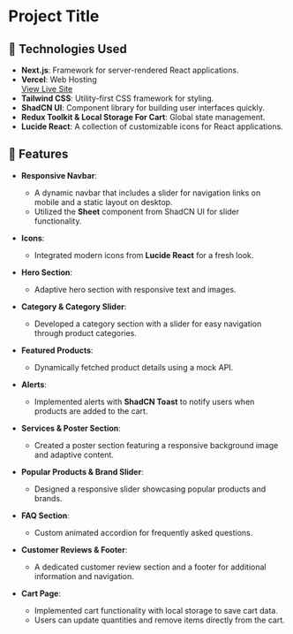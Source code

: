 # Project Title

## 🌟 Technologies Used 

- **Next.js**: Framework for server-rendered React applications.
- **Vercel**: Web Hosting  
  [View Live Site](https://next-js-tailwind-frontend-anant-padhiyar.vercel.app/)
- **Tailwind CSS**: Utility-first CSS framework for styling.
- **ShadCN UI**: Component library for building user interfaces quickly.
- **Redux Toolkit & Local Storage For Cart**: Global state management.
- **Lucide React**: A collection of customizable icons for React applications.

## 🚀 Features

- **Responsive Navbar**: 
  - A dynamic navbar that includes a slider for navigation links on mobile and a static layout on desktop.
  - Utilized the **Sheet** component from ShadCN UI for slider functionality.

- **Icons**: 
  - Integrated modern icons from **Lucide React** for a fresh look.

- **Hero Section**: 
  - Adaptive hero section with responsive text and images.

- **Category & Category Slider**: 
  - Developed a category section with a slider for easy navigation through product categories.

- **Featured Products**: 
  - Dynamically fetched product details using a mock API.

- **Alerts**: 
  - Implemented alerts with **ShadCN Toast** to notify users when products are added to the cart.

- **Services & Poster Section**: 
  - Created a poster section featuring a responsive background image and adaptive content.

- **Popular Products & Brand Slider**: 
  - Designed a responsive slider showcasing popular products and brands.

- **FAQ Section**: 
  - Custom animated accordion for frequently asked questions.

- **Customer Reviews & Footer**: 
  - A dedicated customer review section and a footer for additional information and navigation.

- **Cart Page**: 
  - Implemented cart functionality with local storage to save cart data.
  - Users can update quantities and remove items directly from the cart.

 
